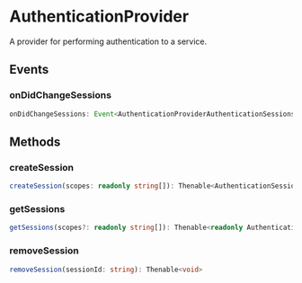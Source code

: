 # AuthenticationProvider

A provider for performing authentication to a service.

## Events

### onDidChangeSessions

```typescript
onDidChangeSessions: Event<AuthenticationProviderAuthenticationSessionsChangeEvent>
```

## Methods

### createSession

```typescript
createSession(scopes: readonly string[]): Thenable<AuthenticationSession>
```

### getSessions

```typescript
getSessions(scopes?: readonly string[]): Thenable<readonly AuthenticationSession[]>
```

### removeSession

```typescript
removeSession(sessionId: string): Thenable<void>
```

